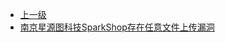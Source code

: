 * [上一级](docs/wy876_poc/)
* [南京星源图科技SparkShop存在任意文件上传漏洞](docs/wy876_poc/%E5%8D%97%E4%BA%AC%E6%98%9F%E6%BA%90%E5%9B%BE%E7%A7%91%E6%8A%80/%E5%8D%97%E4%BA%AC%E6%98%9F%E6%BA%90%E5%9B%BE%E7%A7%91%E6%8A%80SparkShop%E5%AD%98%E5%9C%A8%E4%BB%BB%E6%84%8F%E6%96%87%E4%BB%B6%E4%B8%8A%E4%BC%A0%E6%BC%8F%E6%B4%9E.md)

